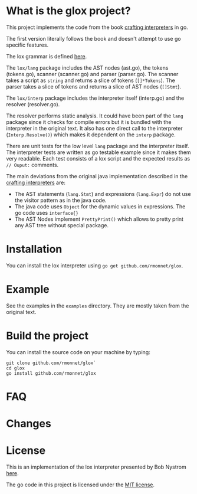 
# What is the glox project?

This project implements the code from the book [crafting interpreters](https://craftinginterpreters.com) in go.

The first version literally follows the book and doesn't attempt to use go specific features.

The lox grammar is defined [here](grammar.md).

The `lox/lang` package includes the AST nodes (ast.go),
the tokens (tokens.go), scanner (scanner.go)
and parser (parser.go). The scanner takes a script
as `string` and returns a slice of tokens (`[]*Tokens`).
The parser takes a slice of tokens and returns a slice of AST
nodes (`[]Stmt`).

The `lox/interp` package includes the interpreter itself (interp.go) and the resolver (resolver.go).

The resolver performs static analysis. It could have been part
of the `lang` package since it checks for compile errors
but it is bundled with the interpreter in the original text.
It also has one direct call to the interpreter (`Interp.Resolve()`)
which makes it dependent on the `interp` package.

There are unit tests for the low level `lang` package
and the interpreter itself. The interpreter tests are
written as go testable example since it makes them very
readable. Each test consists of a lox script and the
expected results as `// Ouput:` comments.

The main deviations from the original java implementation
described in the [crafting interpreters](https://craftinginterpreters.com) are:

- The AST statements (`lang.Stmt`) and expressions (`lang.Expr`) do not use the visitor pattern as in the java code.
- The java code uses `Object` for the dynamic values in expressions. The go code uses `interface{}`
- The AST Nodes implement `PrettyPrint()` which allows to pretty print any AST tree without special package.

# Installation

You can install the lox interpreter using `go get github.com/rmonnet/glox`.

# Example

See the examples in the `examples` directory. They are
mostly taken from the original text.

# Build the project

You can install the source code on your machine by typing:

```
git clone github.com/rmonnet/glox`
cd glox
go install github.com/rmonnet/glox
```

# FAQ

# Changes

# License

This is an implementation of the lox interpreter presented
by Bob Nystrom [here](https://craftinginterpreters.com/).

The go code in this project is licensed under the [MIT
license](https://mit-license.org/).
